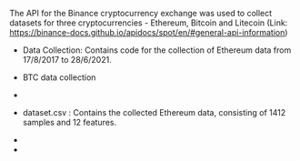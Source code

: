 The API for the Binance cryptocurrency exchange was used to collect datasets for three cryptocurrencies - Ethereum, Bitcoin and Litecoin (Link: https://binance-docs.github.io/apidocs/spot/en/#general-api-information)

- Data Collection: Contains code for the collection of Ethereum data from 17/8/2017 to 28/6/2021.
- BTC data collection
-

- dataset.csv : Contains the collected Ethereum data, consisting of 1412 samples and 12 features.
-
-

